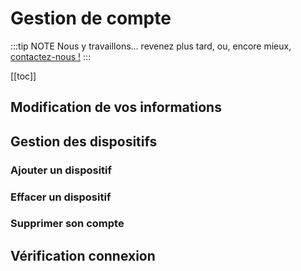 # Gestion de compte
:::tip NOTE
Nous y travaillons... revenez plus tard, ou, encore mieux, [contactez-nous !](mailto:julien.malard@mail.mcgill.ca)
:::

[[toc]]

## Modification de vos informations

## Gestion des dispositifs

### Ajouter un dispositif

### Effacer un dispositif

### Supprimer son compte

## Vérification connexion
